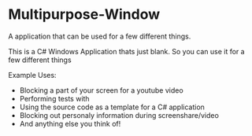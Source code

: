 # Multipurpose-Window
A application that can be used for a few different things.

This is a C# Windows Application thats just blank.
So you can use it for a few different things

Example Uses:
- Blocking a part of your screen for a youtube video
- Performing tests with
- Using the source code as a template for a C# application 
- Blocking out personaly information during screenshare/video
- And anything else you think of!
